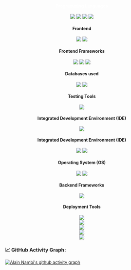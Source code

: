 <!-- 
<div align="center">
  <img src="https://github-profile-trophy.vercel.app/?username=alain-nambi" />
</div>
-->

<div align="center">
  <h4 style="color: #fff">Programming Languages</h4>
  <div>
    <img src="https://img.shields.io/badge/Elixir-4B275F?style=for-the-badge&logo=elixir&logoColor=white" />
    <img src="https://img.shields.io/badge/python-3670A0?style=for-the-badge&logo=python&logoColor=ffdd54" />
    <img src="https://img.shields.io/badge/JavaScript-F7DF1E?style=for-the-badge&logo=javascript&logoColor=black" />
    <img src="https://img.shields.io/badge/TypeScript-007ACC?style=for-the-badge&logo=typescript&logoColor=white" />
  </div>
</div>

<div align="center">
  <h4>Frontend</h4>
  <div>
    <img src="https://img.shields.io/badge/html5-%23E34F26.svg?style=for-the-badge&logo=html5&logoColor=white" />
    <img src="https://img.shields.io/badge/css3-%231572B6.svg?style=for-the-badge&logo=css3&logoColor=white" />
  </div>
</div>

<div align="center">
  <h4>Frontend Frameworks </h4>
  <div>
    <img src="https://img.shields.io/badge/React-20232A?style=for-the-badge&logo=react&logoColor=61DAFB" />
    <img src="https://img.shields.io/badge/React_Router-CA4245?style=for-the-badge&logo=react-router&logoColor=white" />
    <img src="https://img.shields.io/badge/Tailwind_CSS-38B2AC?style=for-the-badge&logo=tailwind-css&logoColor=white" />
  </div>
</div>

<div align="center">
  <h4>Databases used</h4>
  <div>
    <img src="https://img.shields.io/badge/mysql-%2300f.svg?style=for-the-badge&logo=mysql&logoColor=white" />
    <img src="https://img.shields.io/badge/PostgreSQL-316192?style=for-the-badge&logo=postgresql&logoColor=white" />
  </div>
</div>

<div align="center">
  <h4>Testing Tools</h4>
  <div>
    <img src="https://img.shields.io/badge/-cypress-%23E5E5E5?style=for-the-badge&logo=cypress&logoColor=058a5e" />
  </div>
</div>

<div align="center">
  <h4>Integrated Development Environment (IDE)</h4>
  <div>
    <img src="https://img.shields.io/badge/-cypress-%23E5E5E5?style=for-the-badge&logo=cypress&logoColor=058a5e" />
  </div>
</div>

<div align="center">
  <h4>Integrated Development Environment (IDE)</h4>
  <div>
    <img src="https://img.shields.io/badge/pycharm-143?style=for-the-badge&logo=pycharm&logoColor=black&color=black&labelColor=green" />
    <img src="https://img.shields.io/badge/Visual%20Studio%20Code-0078d7.svg?style=for-the-badge&logo=visual-studio-code&logoColor=white" />
  </div>
</div>

<div align="center">
  <h4>Operating System (OS)</h4>
  <div>
    <img src="https://img.shields.io/badge/Ubuntu-E95420?style=for-the-badge&logo=ubuntu&logoColor=white" />
    <img src="https://img.shields.io/badge/Windows-0078D6?style=for-the-badge&logo=windows&logoColor=white" />
  </div>
</div>

<div align="center">
  <h4>Backend Frameworks</h4>
  <div>
    <img src="https://img.shields.io/badge/Django-092E20?style=for-the-badge&logo=django&logoColor=white" />
  </div>
</div>

<div align="center">
  <h4>Deployment Tools</h4>
  <div>
     <img src="https://img.shields.io/badge/Vercel-000000?style=for-the-badge&logo=vercel&logoColor=white" />
  </div>
</div>



<div align="center">
  <img src="https://img.shields.io/badge/git-%23F05033.svg?style=for-the-badge&logo=git&logoColor=white" />
</div>

<div align="center">
  <img src="https://github-readme-stats.vercel.app/api?username=alain-nambi&show_icons=true&hide_border=true&count_private=true)](https://github-readme-stats.vercel.app/api?username=alain-nambi&show_icons=true&hide_border=true&count_private=true" />
</div>

<div align="center">
  <img src="https://github-readme-stats.vercel.app/api/top-langs/?username=alain-nambi&layout=compact&hide_border=true&langs_count=10)](https://github-readme-stats.vercel.app/api/top-langs/?username=alain-nambi&layout=compact&hide_border=true&langs_count=10" />
</div>

<div align="center">
  <img src="https://github-readme-streak-stats.herokuapp.com/?user=alain-nambi&hide_border=true)](https://github-readme-streak-stats.herokuapp.com/?user=alain-nambi&hide_border=true" />
</div>

<!--   GitHub stats graph -->
### 📈 GitHub Activity Graph:
[![Alain Nambi's github activity graph](https://github-readme-activity-graph.vercel.app/graph?username=alain-nambi&theme=react)](https://github.com/ashutosh00710/github-readme-activity-graph)

